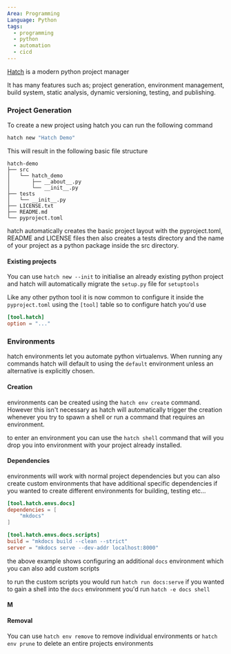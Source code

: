 ```yaml
---
Area: Programming
Language: Python
tags:
  - programming
  - python
  - automation
  - cicd
---
```

[Hatch](https://hatch.pypa.io/latest/) is a modern python project manager

It has many features such as; project generation, environment management, build system, static analysis, dynamic versioning, testing, and publishing.

### Project Generation
To create a new project using hatch you can run the following command 
```bash
hatch new "Hatch Demo"
```

This will result in the following basic file structure
```
hatch-demo
├── src
│   └── hatch_demo
│       ├── __about__.py
│       └── __init__.py
├── tests
│   └── __init__.py
├── LICENSE.txt
├── README.md
└── pyproject.toml
```

hatch automatically creates the basic project layout with the pyproject.toml, README and LICENSE files then also creates a tests directory and the name of your project as a python package inside the src directory.

#### Existing projects
You can use `hatch new --init` to initialise an already existing python project and hatch will automatically migrate the `setup.py` file for `setuptools`

Like any other python tool it is now common to configure it inside the `pyproject.toml` using the `[tool]` table so to configure hatch you'd use
```toml
[tool.hatch]
option = "..."
```

### Environments

hatch environments let you automate python virtualenvs. When running any commands hatch will default to using the `default` environment unless an alternative is explicitly chosen.

#### Creation
environments can be created using the `hatch env create` command. However this isn't necessary as hatch will automatically trigger the creation whenever you try to spawn a shell or run a command that requires an environment.

to enter an environment you can use the `hatch shell` command that will you drop you into environment with your project already installed.

#### Dependencies
environments will work with normal project dependencies but you can also create custom environments that have additional specific dependencies if you wanted to create different environments for building, testing etc...

```toml
[tool.hatch.envs.docs]
dependencies = [
    "mkdocs"
]

[tool.hatch.envs.docs.scripts]
build = "mkdocs build --clean --strict"
server = "mkdocs serve --dev-addr localhost:8000"
```

the above example shows configuring an additional `docs` environment which you can also add custom scripts

to run the custom scripts you would run `hatch run docs:serve` if you wanted to gain a shell into the `docs` environment you'd run `hatch -e docs shell`

#### M
#### Removal
You can use `hatch env remove` to remove individual environments or `hatch env prune` to delete an entire projects environments